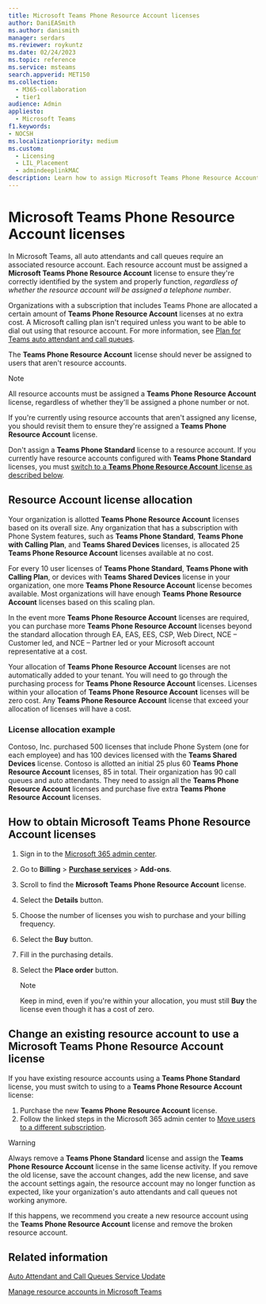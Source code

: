 ```yaml
---
title: Microsoft Teams Phone Resource Account licenses
author: DaniEASmith
ms.author: danismith
manager: serdars
ms.reviewer: roykuntz
ms.date: 02/24/2023
ms.topic: reference
ms.service: msteams
search.appverid: MET150
ms.collection: 
  - M365-collaboration
  - tier1
audience: Admin
appliesto: 
  - Microsoft Teams
f1.keywords:
- NOCSH
ms.localizationpriority: medium
ms.custom: 
  - Licensing
  - LIL_Placement
  - admindeeplinkMAC
description: Learn how to assign Microsoft Teams Phone Resource Account licenses to resource accounts for auto attendants and call queues in your organization.
---
```


# Microsoft Teams Phone Resource Account licenses

In Microsoft Teams, all auto attendants and call queues require an associated resource account. Each resource account must be assigned a **Microsoft Teams Phone Resource Account** license to ensure they're correctly identified by the system and properly function, *regardless of whether the resource account will be assigned a telephone number*.

Organizations with a subscription that includes Teams Phone are allocated a certain amount of **Teams Phone Resource Account** licenses at no extra cost. A Microsoft calling plan isn't required unless you want to be able to dial out using that resource account. For more information, see [Plan for Teams auto attendant and call queues](../plan-auto-attendant-call-queue.md#prerequisites).

The **Teams Phone Resource Account** license should never be assigned to users that aren't resource accounts.

> [!NOTE]
> All resource accounts must be assigned a **Teams Phone Resource Account** license, regardless of whether they'll be assigned a phone number or not.
>
> If you're currently using resource accounts that aren't assigned any license, you should revisit them to ensure they're assigned a **Teams Phone Resource Account** license.
>
> Don't assign a **Teams Phone Standard** license to a resource account. If you currently have resource accounts configured with **Teams Phone Standard** licenses, you must [switch to a **Teams Phone Resource Account** license as described below](#change-an-existing-resource-account-to-use-a-microsoft-teams-phone-resource-account-license).

## Resource Account license allocation

Your organization is allotted **Teams Phone Resource Account** licenses based on its overall size. Any organization that has a subscription with Phone System features, such as **Teams Phone Standard**, **Teams Phone with Calling Plan**, and **Teams Shared Devices** licenses, is allocated 25 **Teams Phone Resource Account** licenses available at no cost.

For every 10 user licenses of **Teams Phone Standard**, **Teams Phone with Calling Plan**, or devices with **Teams Shared Devices** license in your organization, one more **Teams Phone Resource Account** license becomes available.  Most organizations will have enough **Teams Phone Resource Account** licenses based on this scaling plan.

In the event more **Teams Phone Resource Account** licenses are required, you can purchase more **Teams Phone Resource Account** licenses beyond the standard allocation through EA, EAS, EES, CSP, Web Direct, NCE – Customer led, and NCE – Partner led or your Microsoft account representative at a cost.

Your allocation of **Teams Phone Resource Account** licenses are not automatically added to your tenant. You will need to go through the purchasing process for **Teams Phone Resource Account** licenses. Licenses within your allocation of **Teams Phone Resource Account** licenses will be zero cost. Any **Teams Phone Resource Account** license that exceed your allocation of licenses will have a cost.

### License allocation example

Contoso, Inc. purchased 500 licenses that include Phone System (one for each employee) and has 100 devices licensed with the **Teams Shared Devices** license. Contoso is allotted an initial 25 plus 60 **Teams Phone Resource Account** licenses, 85 in total. Their organization has 90 call queues and auto attendants. They need to assign all the **Teams Phone Resource Account** licenses and purchase five extra **Teams Phone Resource Account** licenses.

## How to obtain Microsoft Teams Phone Resource Account licenses

1. Sign in to the [Microsoft 365 admin center](https://go.microsoft.com/fwlink/p/?linkid=2024339).
1. Go to **Billing** > [**Purchase services**](https://go.microsoft.com/fwlink/p/?linkid=868433) > **Add-ons**.
1. Scroll to find the **Microsoft Teams Phone Resource Account** license.
1. Select the **Details** button.
1. Choose the number of licenses you wish to purchase and your billing frequency.
1. Select the **Buy** button.
1. Fill in the purchasing details.
1. Select the **Place order** button.

   > [!NOTE]
   > Keep in mind, even if you're within your allocation, you must still **Buy** the license even though it has a cost of zero.

## Change an existing resource account to use a Microsoft Teams Phone Resource Account license

If you have existing resource accounts using a **Teams Phone Standard** license, you must switch to using to a **Teams Phone Resource Account** license:

1. Purchase the new **Teams Phone Resource Account** license.
2. Follow the linked steps in the Microsoft 365 admin center to [Move users to a different subscription](/microsoft-365/admin/manage/assign-licenses-to-users#move-users-to-a-different-subscription).

> [!WARNING]
> Always remove a **Teams Phone Standard** license and assign the **Teams Phone Resource Account** license in the same license activity. If you remove the old license, save the account changes, add the new license, and save the account settings again, the resource account may no longer function as expected, like your organization's auto attendants and call queues not working anymore.
>
> If this happens, we recommend you create a new resource account using the **Teams Phone Resource Account** license and remove the broken resource account.

## Related information

[Auto Attendant and Call Queues Service Update](https://techcommunity.microsoft.com/t5/Microsoft-Teams-Blog/Auto-Attendant-and-Call-Queues-Service-Update/ba-p/564521)

[Manage resource accounts in Microsoft Teams](../manage-resource-accounts.md)

